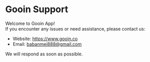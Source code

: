 # Gooin Support

Welcome to Gooin App!  
If you encounter any issues or need assistance, please contact us:

- Website: https://www.gooin.co  
- Email: babanmei888@gmail.com  

We will respond as soon as possible.

